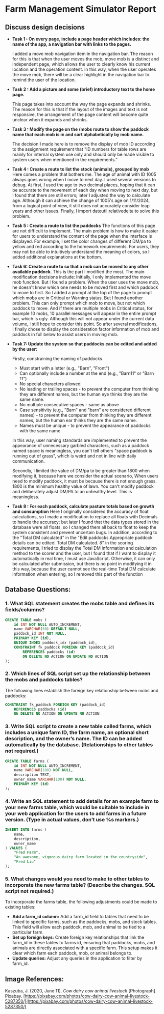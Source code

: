 # Farm Management Simulator Report

## Discuss design decisions

- **Task 1 : On every page, include a page header which includes: the name of the app, a navigation bar with links to the pages.**
    
    I added a move mob navigation item in the navigation bar. The reason for this is that when the user moves the mob, move mob is a distinct and independent page, which allows the user to clearly know his current location and the operation content. In this way, when the user operates the move mob, there will be a clear highlight in the navigation bar to remind the user of the location.
    
- **Task 2 : Add a picture and some (brief) introductory text to the home page.**
    
    This page takes into account the way the page expands and shrinks. The reason for this is that if the layout of the images and text is not responsive, the arrangement of the page content will become quite unclear when it expands and shrinks.
    
- **Task 3 : Modify the page on the /mobs route to show the paddock name that each mob is in and sort alphabetically by mob name.**
    
    The decision I made here is to remove the display of mob ID according to the assignment requirement that "ID numbers for table rows are mainly for internal system use only and should only be made visible to system users when mentioned in the requirements.”
    
- **Task 4 : Create a route to list the stock (animals), grouped by mob**
Here comes a problem that bothers me. The age of animal with ID 1005 always goes wrong when I move to next day. I used several versions to debug. At first, I used the age to two decimal places, hoping that it can be accurate to the movement of each day when moving to next day, but I found that there are still errors; later I adjusted the way to calculate age. Although it can achieve the change of 1005's age on 1/11/2024, from a logical point of view, it still does not accurately consider leap years and other issues. Finally, I import dateutil.relativedelta to solve this problem.
- **Task 5 : Create a route to list the paddocks**
The functions of this page are not difficult to implement. The main problem is how to make it easier for users to understand the content of the page when the interface is displayed. For example, I set the color changes of different DM/pa to yellow and red according to the homework requirements. For users, they may not be able to intuitively understand the meaning of colors, so I added additional explanations at the bottom.
- **Task 6: Create a route to so that a mob can be moved to any other available paddock.**
This is the part I modified the most. The main modification decisions include: Initially, I only implemented the move mob function. But I found a problem. When the user uses the move mob, he doesn't know which one needs to be moved first and which paddock to move to first. So I added a prompt at the top of the page to prompt which mobs are in Critical or Warning status. But I found another problem. This can only prompt which mob to move, but not which paddock to move. And if there are multiple mobs in Critical status, for example 10 mobs, 10 parallel messages will appear in the entire prompt bar, which is ugly. Although this will not appear under the current data volume, I still hope to consider this point. So after several modifications, I finally chose to display the consideration factor information of mob and paddock in full below to assist users in moving mob.
- **Task 7: Update the system so that paddocks can be edited and added by the user:**
    
  Firstly, constraining the naming of paddocks
    
    - Must start with a letter (e.g., "Barn", "Front")
    - Can optionally include a number at the end (e.g., "Barn11" or "Barn 11")
    - No special characters allowed
    - No leading or trailing spaces - to prevent the computer from thinking they are different names, but the human eye thinks they are the same name.
    - No multiple consecutive spaces - same as above
    - Case sensitivity (e.g., "Barn" and "barn" are considered different names) - to prevent the computer from thinking they are different names, but the human ear thinks they are the same name.
    - Names must be unique - to prevent the appearance of paddocks with the same name
    
    In this way, user naming standards are implemented to prevent the appearance of unnecessary garbled characters, such as a paddock named space is meaningless, you can't tell others "space paddock is running out of grass", which is weird and not in line with daily communication.

  Secondly, I limited the value of DM/pa to be greater than 1800 when modifying it, because here we consider the actual scenario, When users need to modify paddock, it must be because there is not enough grass. 1800 is the minimum healthy value of lawn. You can't modify paddock and deliberately adjust DM/PA to an unhealthy level. This is meaningless.
    
- **Task 8 : For each paddock, calculate pasture totals based on growth and consumption** 
Here I originally considered the accuracy of float calculations, so I made a modification to replace all floats with Decimals to handle the accuracy; but later I found that the data types stored in the database were all floats, so I changed them all back to float to keep the system consistent and prevent uncertain bugs.
In addition, according to the "Total DM calculated" in the "Edit paddocks Appropriate paddock details can be edited. Total DM calculated. 8" in the scoring requirements, I tried to display the Total DM information and calculation method to the scorer and the user, but I found that if I want to display it automatically in real time, I must use JavaScript. Otherwise, it can only be calculated after submission, but there is no point in modifying it in this way, because the user cannot see the real-time Total DM calculate information when entering, so I removed this part of the function

## Database Questions:

### **1. What SQL statement creates the mobs table and defines its fields/columns?**

```sql
CREATE TABLE mobs (
    id INT NOT NULL AUTO_INCREMENT,
    name VARCHAR(50) DEFAULT NULL,
    paddock_id INT NOT NULL,
    PRIMARY KEY (id),
    UNIQUE INDEX paddock_idx (paddock_id),
    CONSTRAINT fk_paddock FOREIGN KEY (paddock_id)
        REFERENCES paddocks (id)
        ON DELETE NO ACTION ON UPDATE NO ACTION
);
```

### **2. Which lines of SQL script set up the relationship between the mobs and paddocks tables?**

The following lines establish the foreign key relationship between mobs and paddocks:

```sql
CONSTRAINT fk_paddock FOREIGN KEY (paddock_id)
    REFERENCES paddocks (id)
    ON DELETE NO ACTION ON UPDATE NO ACTION
```

### **3. Write SQL script to create a new table called farms, which includes a unique farm ID, the farm name, an optional short description, and the owner’s name. The ID can be added automatically by the database. (Relationships to other tables not required.)**

```sql
CREATE TABLE farms (
    id INT NOT NULL AUTO_INCREMENT,
    name VARCHAR(100) NOT NULL,
    description TEXT,
    owner_name VARCHAR(100) NOT NULL,
    PRIMARY KEY (id)
);
```

### **4. Write an SQL statement to add details for an example farm to your new farms table, which would be suitable to include in your web application for the users to add farms in a future version. (Type in actual values, don’t use %s markers.)**

```sql
INSERT INTO farms (
    name,
    description,
    owner_name
) VALUES (
    "Fred Farm",
    "An awesome, vigorous dairy farm located in the countryside",
    "Fred Liu"
);
```

### **5. What changes would you need to make to other tables to incorporate the new farms table? (Describe the changes. SQL script not required.)**

To incorporate the farms table, the following adjustments could be made to existing tables:

- **Add a farm_id column:** Add a farm_id field to tables that need to be linked to specific farms, such as the paddocks, mobs, and stock tables. This field will allow each paddock, mob, and animal to be tied to a particular farm.
- **Set up foreign keys:** Create foreign key relationships that link the farm_id in these tables to farms.id, ensuring that paddocks, mobs, and animals are directly associated with a specific farm. This setup makes it clear which farm each paddock, mob, or animal belongs to.
- **Update queries:** Adjust any queries in the application to filter by farm_id.

## Image References: 

Kaszuba, J. (2020, June 11). *Cow dairy cow animal livestock* [Photograph]. 
    Pixabay. [https://pixabay.com/photos/cow-dairy-cow-animal-livestock-5287350/](https://pixabay.com/photos/cow-dairy-cow-animal-livestock-5287350/)

